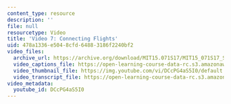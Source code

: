 ```yaml
---
content_type: resource
description: ''
file: null
resourcetype: Video
title: 'Video 7: Connecting Flights'
uid: 478a1336-e504-8cfd-6488-3186f2240bf2
video_files:
  archive_url: https://archive.org/download/MIT15.071S17/MIT15_071S17_Session_8.2.12_300k.mp4
  video_captions_file: https://open-learning-course-data-rc.s3.amazonaws.com/15-071-the-analytics-edge-spring-2017/8c03e94c9da950d08d896f6b3f93c475_DCcPG4aS5I0.vtt
  video_thumbnail_file: https://img.youtube.com/vi/DCcPG4aS5I0/default.jpg
  video_transcript_file: https://open-learning-course-data-rc.s3.amazonaws.com/15-071-the-analytics-edge-spring-2017/136d701943f962b163525ed96741fe46_DCcPG4aS5I0.pdf
video_metadata:
  youtube_id: DCcPG4aS5I0
---
```

